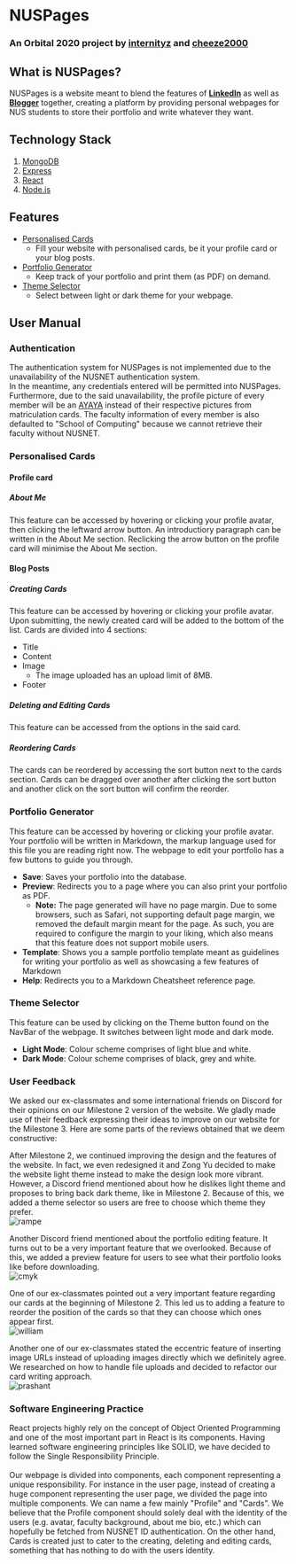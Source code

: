 # NUSPages
### An Orbital 2020 project by [internityz](https://github.com/internityz) and [cheeze2000](https://github.com/cheeze2000)

## What is NUSPages?
NUSPages is a website meant to blend the features of [**LinkedIn**](https://www.linkedin.com/) as well as [**Blogger**](https://www.blogger.com/about/) together, creating a platform by providing personal webpages for NUS students to store their portfolio and write whatever they want.

## Technology Stack
1. [MongoDB](https://www.mongodb.com/)
2. [Express](http://expressjs.com/)
3. [React](https://reactjs.org/)
4. [Node.js](https://nodejs.org/)

## Features
- [Personalised Cards](#personalised-cards)
  - Fill your website with personalised cards, be it your profile card or your blog posts.
- [Portfolio Generator](#portfolio-generator)
  - Keep track of your portfolio and print them (as PDF) on demand.
- [Theme Selector](#theme-selector)
  - Select between light or dark theme for your webpage.

## User Manual
### Authentication
The authentication system for NUSPages is not implemented due to the unavailability of the NUSNET authentication system. \
In the meantime, any credentials entered will be permitted into NUSPages. \
Furthermore, due to the said unavailability, the profile picture of every member will be an [AYAYA](https://www.frankerfacez.com/emoticon/162146-AYAYA) instead of their respective pictures from matriculation cards. The faculty information of every member is also defaulted to "School of Computing" because we cannot retrieve their faculty without NUSNET.

### Personalised Cards
#### Profile card
##### About Me
This feature can be accessed by hovering or clicking your profile avatar, then clicking the leftward arrow button. An introductiory paragraph can be written in the About Me section. Reclicking the arrow button on the profile card will minimise the About Me section.

#### Blog Posts
##### Creating Cards
This feature can be accessed by hovering or clicking your profile avatar. Upon submitting, the newly created card will be added to the bottom of the list. Cards are divided into 4 sections:
- Title
- Content
- Image
  - The image uploaded has an upload limit of 8MB.
- Footer

##### Deleting and Editing Cards
This feature can be accessed from the options in the said card.

##### Reordering Cards
The cards can be reordered by accessing the sort button next to the cards section. Cards can be dragged over another after clicking the sort button and another click on the sort button will confirm the reorder.

### Portfolio Generator
This feature can be accessed by hovering or clicking your profile avatar. Your portfolio will be written in Markdown, the markup language used for this file you are reading right now. The webpage to edit your portfolio has a few buttons to guide you through.
- **Save**: Saves your portfolio into the database.
- **Preview**: Redirects you to a page where you can also print your portfolio as PDF.
  - **Note:** The page generated will have no page margin. Due to some browsers, such as Safari, not supporting default page margin, we removed the default margin meant for the page. As such, you are required to configure the margin to your liking, which also means that this feature does not support mobile users.
- **Template**: Shows you a sample portfolio template meant as guidelines for writing your portfolio as well as showcasing a few features of Markdown
- **Help**: Redirects you to a Markdown Cheatsheet reference page.

### Theme Selector
This feature can be used by clicking on the Theme button found on the NavBar of the webpage. It switches between light mode and dark mode.
- **Light Mode**: Colour scheme comprises of light blue and white.
- **Dark Mode**: Colour scheme comprises of black, grey and white.

### User Feedback
We asked our ex-classmates and some international friends on Discord for their opinions on our Milestone 2 version of the website. We gladly made use of their feedback expressing their ideas to improve on our website for the Milestone 3. Here are some parts of the reviews obtained that we deem constructive:

After Milestone 2, we continued improving the design and the features of the website. In fact, we even redesigned it and Zong Yu decided to make the website light theme instead to make the design look more vibrant. However, a Discord friend mentioned about how he dislikes light theme and proposes to bring back dark theme, like in Milestone 2. Because of this, we added a theme selector so users are free to choose which theme they prefer. \
![rampe](https://cdn.discordapp.com/attachments/687552705144684558/736939345780670464/unknown.png)

Another Discord friend mentioned about the portfolio editing feature. It turns out to be a very important feature that we overlooked. Because of this, we added a preview feature for users to see what their portfolio looks like before downloading. \
![cmyk](https://cdn.discordapp.com/attachments/687552705144684558/736945086100668416/unknown.png)

One of our ex-classmates pointed out a very important feature regarding our cards at the beginning of Milestone 2. This led us to adding a feature to reorder the position of the cards so that they can choose which ones appear first. \
![william](https://cdn.discordapp.com/attachments/687552705144684558/736950689422508123/unknown.png)

Another one of our ex-classmates stated the eccentric feature of inserting image URLs instead of uploading images directly which we definitely agree. We researched on how to handle file uploads and decided to refactor our card writing approach. \
![prashant](https://cdn.discordapp.com/attachments/687552705144684558/736953822148296734/unknown.png)

### Software Engineering Practice
React projects highly rely on the concept of Object Oriented Programming and one of the most important part in React is its components. Having learned software engineering principles like SOLID, we have decided to follow the Single Responsibility Principle. \
\
Our webpage is divided into components, each component representing a unique responsibility. For instance in the user page, instead of creating a huge component representing the user page, we divided the page into multiple components. We can name a few mainly "Profile" and "Cards". We believe that the Profile component should solely deal with the identity of the users (e.g. avatar, faculty background, about me bio, etc.) which can hopefully be fetched from NUSNET ID authentication. On the other hand, Cards is created just to cater to the creating, deleting and editing cards, something that has nothing to do with the users identity. 
